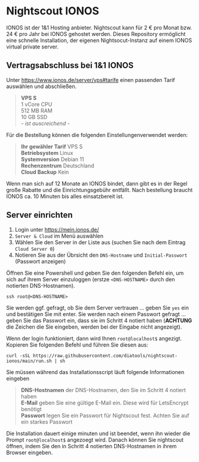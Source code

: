 # Nightscout IONOS

IONOS ist der 1&1 Hosting anbieter. Nightscout kann für 2 € pro Monat bzw. 24 € pro Jahr bei IONOS gehostet werden. Dieses Repository ermöglicht eine schnelle Installation, der eigenen Nightsocut-Instanz auf einem IONOS virtual private server.

## Vertragsabschluss bei 1&1 IONOS

Unter <a href="https://www.ionos.de/server/vps#tarife" target="_blank">https://www.ionos.de/server/vps#tarife</a> einen passenden Tarif auswählen und abschließen. 

> **VPS S** <br>
> 1 vCore CPU <br>
> 512 MB RAM <br>
> 10 GB SSD <br>
> *- ist auscreichend -*

Für die Bestellung können die folgenden Einstellungenverwendet werden:

> **Ihr gewähler Tarif** VPS S <br>
> **Betriebsystem** Linux <br>
> **Systemversion** Debian 11 <br>
> **Rechenzentrum** Deutschland <br>
> **Cloud Backup** Kein

Wenn man sich auf 12 Monate an IONOS bindet, dann gibt es in der Regel große Rabatte und die Einrichtungsgebühr entfällt. Nach bestellung braucht IONOS ca. 10 Minuten bis alles einsatzbereit ist.

## Server einrichten

1. Login unter <a href="https://mein.ionos.de/" target="_blank">https://mein.ionos.de/</a>
2. `Server & Cloud` im Menü auswählen
3. Wählen Sie den Server in der Liste aus (suchen Sie nach dem Eintrag `Cloud Server 0`)
4. Notieren Sie aus der Übrsicht den `DNS-Hostname` und `Initial-Passwort` (Passwort anzeigen)

Öffnen Sie eine Powershell und geben Sie den folgenden Befehl ein, um sich auf ihrem Server einzuloggen (erstze `<DNS-HOSTNAME>` durch den notierten DNS-Hostnamen).
```
ssh root@<DNS-HOSTNAME>
```
Sie werden ggf. gefragt, ob Sie dem Server vertrauen ... geben Sie `yes` ein und bestätigen Sie mit enter.
Sie werden nach einem Passwort gefragt ... geben Sie das Passwort ein, dass sie im Schritt 4 notiert haben (**ACHTUNG** die Zeichen die Sie eingeben, werden bei der Eingabe nicht angezeigt).

Wenn der login funktioniert, dann wird Ihnen `root@localhost$` angezigt. Kopieren Sie folgenden Befehl und führen Sie diesen aus:
```
curl -sSL https://raw.githubusercontent.com/diatools/nightscout-ionos/main/run.sh | sh
```
Sie müssen während das Installationsscript läuft folgende Informationen eingeben
> **DNS-Hostnamen** der DNS-Hostnamen, den Sie im Schritt 4 notiert haben<br>
> **E-Mail** geben Sie eine gültige E-Mail ein. Diese wird für LetsEncrypt benötigt<br>
> **Passwort** legen Sie ein Passwort für Nightscout fest. Achten Sie auf ein starkes Passwort

Die Installation dauert einige minuten und ist beendet, wenn ihn wieder die Prompt `root@localhost$` angezoegt wird. Danach können Sie nightscout öffnen, indem Sie den in Schritt 4 notierten DNS-Hostnamen in ihrem Browser eingeben.
